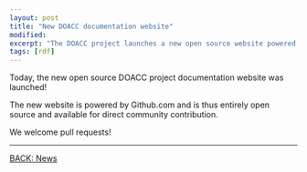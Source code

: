 ```yaml
---
layout: post
title: "New DOACC documentation website"
modified:
excerpt: "The DOACC project launches a new open source website powered by github.com.  We welcome pull requests and the contribution of the community."
tags: [rdf]
---
```


Today, the new open source DOACC project documentation website was launched!

The new website is powered by Github.com and is thus entirely open source and available for direct community contribution.  

We welcome pull requests!

---

<div><a markdown="0" href="{{ site.url }}/news" class="btn">BACK: News</a></div>